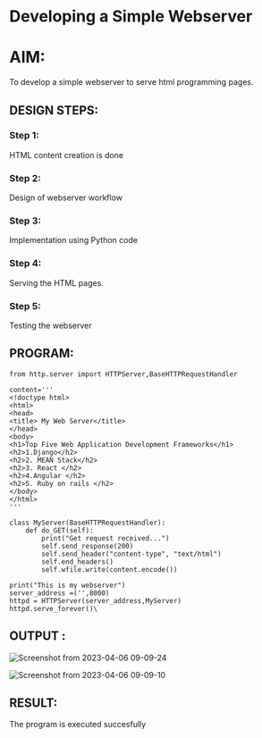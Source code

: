 # Developing a Simple Webserver

# AIM:

To develop a simple webserver to serve html programming pages.

## DESIGN STEPS:

### Step 1:

HTML content creation is done

### Step 2:

Design of webserver workflow

### Step 3:

Implementation using Python code

### Step 4:

Serving the HTML pages.

### Step 5:

Testing the webserver

## PROGRAM:
```
from http.server import HTTPServer,BaseHTTPRequestHandler

content='''
<!doctype html>
<html>
<head>
<title> My Web Server</title>
</head>
<body>
<h1>Top Five Web Application Development Frameworks</h1>
<h2>1.Django</h2>
<h2>2. MEAN Stack</h2>
<h2>3. React </h2>
<h2>4.Angular </h2>
<h2>5. Ruby on rails </h2>
</body>
</html>
'''

class MyServer(BaseHTTPRequestHandler):
    def do_GET(self):
        print("Get request received...")
        self.send_response(200) 
        self.send_header("content-type", "text/html")       
        self.end_headers()
        self.wfile.write(content.encode())

print("This is my webserver") 
server_address =('',8000)
httpd = HTTPServer(server_address,MyServer)
httpd.serve_forever()\
```
## OUTPUT :
![Screenshot from 2023-04-06 09-09-24](https://user-images.githubusercontent.com/121412904/230266497-1f41afee-9370-49e5-abb1-6e6464fb5bfe.png)


![Screenshot from 2023-04-06 09-09-10](https://user-images.githubusercontent.com/121412904/230266551-20deda84-3a1b-4a4f-893c-639c41922bf2.png)


## RESULT:
The program is executed succesfully

